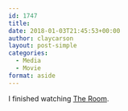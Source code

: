 ```yaml
---
id: 1747
title: 
date: 2018-01-03T21:45:53+00:00
author: claycarson
layout: post-simple
categories: 
  - Media
  - Movie
format: aside
---
```

I finished watching [The Room](http://www.imdb.com/title/tt0368226/).